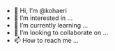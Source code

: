 - 👋 Hi, I’m @kohaeri
- 👀 I’m interested in ...
- 🌱 I’m currently learning ...
- 💞️ I’m looking to collaborate on ...
- 📫 How to reach me ...

<!---
kohaeri/kohaeri is a ✨ special ✨ repository because its `README.md` (this file) appears on your GitHub profile.
You can click the Preview link to take a look at your changes.
--->
